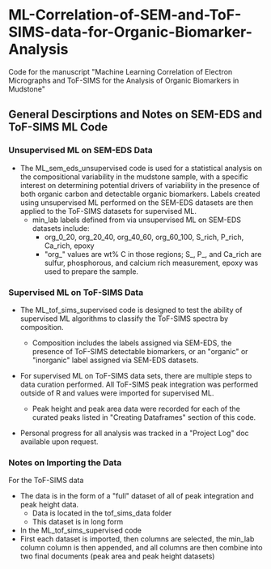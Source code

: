 # ML-Correlation-of-SEM-and-ToF-SIMS-data-for-Organic-Biomarker-Analysis
Code for the manuscript "Machine Learning Correlation of Electron Micrographs and ToF-SIMS  for the Analysis of Organic Biomarkers in Mudstone"

## General Descirptions and Notes on SEM-EDS and ToF-SIMS ML Code
### Unsupervised ML on SEM-EDS Data
- The ML_sem_eds_unsupervised code is used for a statistical analysis on the compositional variability in the mudstone sample, with a specific interest on determining potential drivers of variability in the presence of both organic carbon and detectable organic biomarkers. Labels created using unsupervised ML performed on the SEM-EDS datasets are then applied to the ToF-SIMS datasets for supervised ML.
  - min_lab labels defined from via unsupervised ML on SEM-EDS datasets include: 
    - org_0_20, org_20_40, org_40_60, org_60_100, S_rich, P_rich, Ca_rich, epoxy
    - "org_" values are wt% C in those regions; S_, P_, and Ca_rich are sulfur, phosphorous, and calcium rich measurement, epoxy was used to prepare the sample.
### Supervised ML on ToF-SIMS Data
- The ML_tof_sims_supervised code is designed to test the ability of supervised ML algorithms to classify the ToF-SIMS spectra by composition.
  - Composition includes the labels assigned via SEM-EDS, the presence of ToF-SIMS detectable biomarkers, or an "organic" or "inorganic" label assigned via SEM-EDS datasets.  
- For supervised ML on ToF-SIMS data sets, there are multiple steps to data curation performed. All ToF-SIMS peak integration was performed outside of R and values were imported for supervised ML. 
  - Peak height and peak area data were recorded for each of the curated peaks listed in "Creating Dataframes" section of this code.

- Personal progress for all analysis was tracked in a "Project Log" doc available upon request. 

### Notes on Importing the Data
For the ToF-SIMS data
- The data is in the form of a "full" dataset of all of peak integration and peak height data.
  - Data is located in the tof_sims_data folder
  - This dataset is in long form
-  In the ML_tof_sims_supervised code
  -  First each dataset is imported, then columns are selected, the min_lab column column is then appended, and all columns are then combine into two final documents (peak area and peak height datasets)
